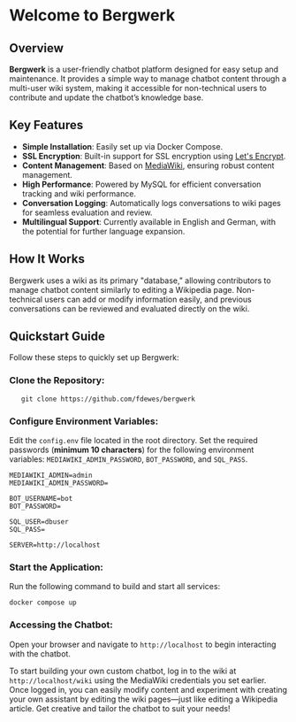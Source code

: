 
# Welcome to Bergwerk

## Overview

**Bergwerk** is a user-friendly chatbot platform designed for easy setup and maintenance. It provides a simple way to manage chatbot content through a multi-user wiki system, making it accessible for non-technical users to contribute and update the chatbot’s knowledge base.

## Key Features

- **Simple Installation**: Easily set up via Docker Compose.
- **SSL Encryption**: Built-in support for SSL encryption using [Let's Encrypt](https://letsencrypt.org).
- **Content Management**: Based on [MediaWiki](https://www.mediawiki.org/wiki/MediaWiki), ensuring robust content management.
- **High Performance**: Powered by MySQL for efficient conversation tracking and wiki performance.
- **Conversation Logging**: Automatically logs conversations to wiki pages for seamless evaluation and review.
- **Multilingual Support**: Currently available in English and German, with the potential for further language expansion.

## How It Works

Bergwerk uses a wiki as its primary "database," allowing contributors to manage chatbot content similarly to editing a Wikipedia page. Non-technical users can add or modify information easily, and previous conversations can be reviewed and evaluated directly on the wiki.

## Quickstart Guide

Follow these steps to quickly set up Bergwerk:

### **Clone the Repository**:
   ```
      git clone https://github.com/fdewes/bergwerk
   ```

### **Configure Environment Variables**:  
   Edit the `config.env` file located in the root directory. Set the required passwords  (**minimum 10 characters**) for the following environment variables: `MEDIAWIKI_ADMIN_PASSWORD`, `BOT_PASSWORD`, and `SQL_PASS`.

```
MEDIAWIKI_ADMIN=admin
MEDIAWIKI_ADMIN_PASSWORD=

BOT_USERNAME=bot
BOT_PASSWORD=

SQL_USER=dbuser
SQL_PASS=

SERVER=http://localhost
```

### **Start the Application**:
   Run the following command to build and start all services:
   ```
   docker compose up
   ```

### **Accessing the Chatbot**:
   Open your browser and navigate to `http://localhost` to begin interacting with the chatbot.

   To start building your own custom chatbot, log in to the wiki at `http://localhost/wiki` using the MediaWiki credentials you set earlier. Once logged in, you can easily modify content and experiment with creating your own assistant by editing the wiki pages—just like editing a Wikipedia article. Get creative and tailor the chatbot to suit your needs!
